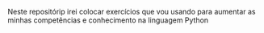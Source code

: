 Neste repositórip irei colocar exercícios que vou usando para aumentar as minhas competências e conhecimento na linguagem Python
